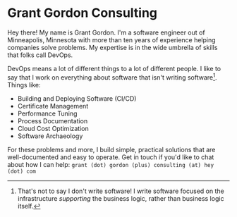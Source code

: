 # Grant Gordon Consulting

Hey there! My name is Grant Gordon. I'm a software engineer out of Minneapolis, Minnesota with more than ten years of experience helping companies solve problems. My expertise is in the wide umbrella of skills that folks call DevOps.

DevOps means a lot of different things to a lot of different people. I like to say that I work on everything about software that isn't writing software[^1]. Things like:
 - Building and Deploying Software (CI/CD)
 - Certificate Management
 - Performance Tuning
 - Process Documentation
 - Cloud Cost Optimization
 - Software Archaeology

For these problems and more, I build simple, practical solutions that are well-documented and easy to operate. Get in touch if you'd like to chat about how I can help: `grant (dot) gordon (plus) consulting (at) hey (dot) com`

[^1]: That's not to say I don't write software! I write software focused on the infrastructure _supporting_ the business logic, rather than business logic itself.

